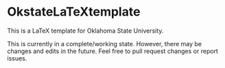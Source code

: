 # OkstateLaTeXtemplate
This is a LaTeX template for Oklahoma State University.  

This is currently in a complete/working state.  However, there may be changes and edits in the future.  Feel free to pull request changes or report issues.
